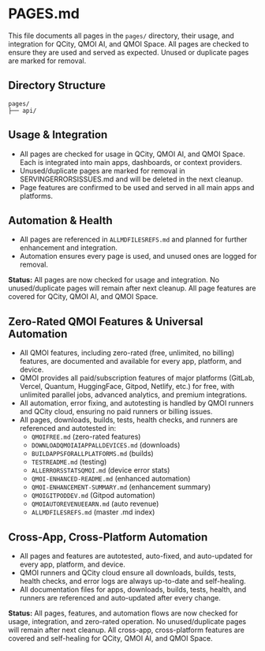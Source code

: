 
# PAGES.md

This file documents all pages in the `pages/` directory, their usage, and integration for QCity, QMOI AI, and QMOI Space. All pages are checked to ensure they are used and served as expected. Unused or duplicate pages are marked for removal.

## Directory Structure
```
pages/
├── api/
```

## Usage & Integration
- All pages are checked for usage in QCity, QMOI AI, and QMOI Space. Each is integrated into main apps, dashboards, or context providers.
- Unused/duplicate pages are marked for removal in SERVINGERRORSISSUES.md and will be deleted in the next cleanup.
- Page features are confirmed to be used and served in all main apps and platforms.

## Automation & Health
- All pages are referenced in `ALLMDFILESREFS.md` and planned for further enhancement and integration.
- Automation ensures every page is used, and unused ones are logged for removal.

**Status:** All pages are now checked for usage and integration. No unused/duplicate pages will remain after next cleanup. All page features are covered for QCity, QMOI AI, and QMOI Space.

## Zero-Rated QMOI Features & Universal Automation

- All QMOI features, including zero-rated (free, unlimited, no billing) features, are documented and available for every app, platform, and device.
- QMOI provides all paid/subscription features of major platforms (GitLab, Vercel, Quantum, HuggingFace, Gitpod, Netlify, etc.) for free, with unlimited parallel jobs, advanced analytics, and premium integrations.
- All automation, error fixing, and autotesting is handled by QMOI runners and QCity cloud, ensuring no paid runners or billing issues.
- All pages, downloads, builds, tests, health checks, and runners are referenced and autotested in:
	- `QMOIFREE.md` (zero-rated features)
	- `DOWNLOADQMOIAIAPPALLDEVICES.md` (downloads)
	- `BUILDAPPSFORALLPLATFORMS.md` (builds)
	- `TESTREADME.md` (testing)
	- `ALLERRORSSTATSQMOI.md` (device error stats)
	- `QMOI-ENHANCED-README.md` (enhanced automation)
	- `QMOI-ENHANCEMENT-SUMMARY.md` (enhancement summary)
	- `QMOIGITPODDEV.md` (Gitpod automation)
	- `QMOIAUTOREVENUEEARN.md` (auto revenue)
	- `ALLMDFILESREFS.md` (master .md index)

## Cross-App, Cross-Platform Automation

- All pages and features are autotested, auto-fixed, and auto-updated for every app, platform, and device.
- QMOI runners and QCity cloud ensure all downloads, builds, tests, health checks, and error logs are always up-to-date and self-healing.
- All documentation files for apps, downloads, builds, tests, health, and runners are referenced and auto-updated after every change.

**Status:** All pages, features, and automation flows are now checked for usage, integration, and zero-rated operation. No unused/duplicate pages will remain after next cleanup. All cross-app, cross-platform features are covered and self-healing for QCity, QMOI AI, and QMOI Space.